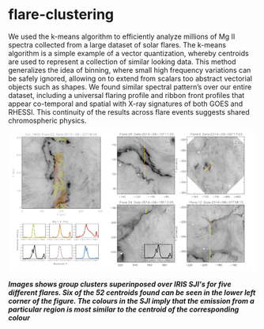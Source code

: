 # flare-clustering
We used the k-means algorithm to efficiently analyze millions of Mg II spectra collected from a large dataset of solar flares. 
The k-means algorithm is a simple example of a vector quantization, whereby centroids are used to represent a collection of similar looking data.
This method generalizes the idea of binning, where small high frequency variations can be safely ignored, allowing on to extend from scalars too 
abstract vectorial objects such as shapes. We found similar spectral pattern’s over our entire dataset, including a universal flaring profile and 
ribbon front profiles that appear co-temporal and spatial with X-ray signatures of both GOES and RHESSI. This continuity of the results across
flare events suggests shared chromospheric physics. 

![](images/kmeans_results.png)

***Images shows group clusters superinposed over IRIS SJI's for five different flares. Six of the 52 centroids found can be seen in the lower left 
corner of the figure. The colours in the SJI imply that the emission from a particular region is most similar to the centroid of the corresponding colour*** 
